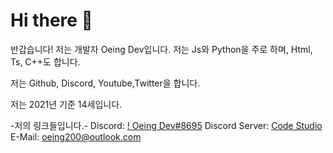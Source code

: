 # Hi there 👋

<!--
**Oeing Dev** is a ✨ _special_ ✨ repository because its `README.md` (this file) appears on your GitHub profile.

Here are some ideas to get you started:

- 🔭 I’m currently working on ...
- 🌱 I’m currently learning ...
- 👯 I’m looking to collaborate on ...
- 🤔 I’m looking for help with ...
- 💬 Ask me about ...
- 📫 How to reach me: ...
- 😄 Pronouns: ...
- ⚡ Fun fact: ...
-->
반갑습니다! 저는 개발자 Oeing Dev입니다. 저는 Js와 Python을 주로 하며, Html, Ts, C++도 합니다. 

저는 Github, Discord, Youtube,Twitter을 합니다.

저는 2021년 기준 14세입니다.

-저의 링크들입니다.-
Discord: [! Oeing Dev#8695](https://www.discordapp.com/users/809788465477976134)
Discord Server: [Code Studio](https://discord.com/invite/d3r59eKBkM)
E-Mail: [oeing200@outlook.com](mailto:oeing200@outlook.com) 
